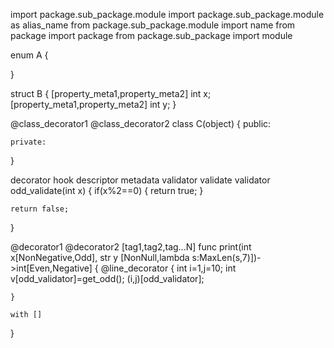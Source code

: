 
import package.sub_package.module
import package.sub_package.module as alias_name
from package.sub_package.module import name
from package import package
from package.sub_package import module

enum A
{
    
}


struct B
{
    [property_meta1,property_meta2]
    int x;
    [property_meta1,property_meta2]
    int y;
}

@class_decorator1
@class_decorator2
class C(object)
{
    public:
    
    private:
    
}

decorator hook
descriptor metadata
validator validate
validator odd_validate(int x)
{
    if(x%2==0)
    {
        return true;
    }
    
    return false;
}


@decorator1
@decorator2
[tag1,tag2,tag...N]
func print(int x[NonNegative,Odd], str y [NonNull,lambda s:MaxLen(s,7)])->int[Even,Negative]
{
    @line_decorator
    {
        int i=1,j=10;
        int v[odd_validator]=get_odd();
        (i,j)[odd_validator];
        
    }
    
    with []
    
}